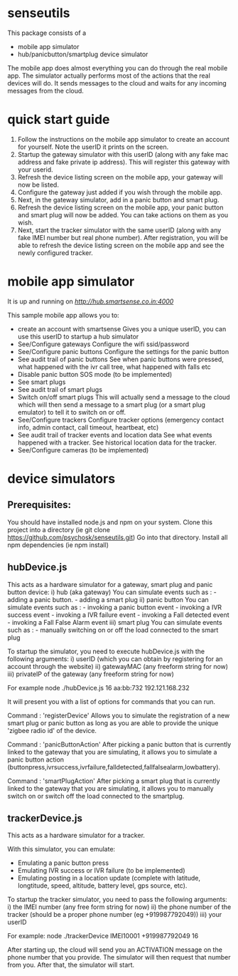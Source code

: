 # senseutils

This package consists of a 
- mobile app simulator
- hub/panicbutton/smartplug device simulator

The mobile app does almost everything you can do through the real mobile app.
The simulator actually performs most of the actions that the real devices will do. It sends messages to the cloud and waits for any incoming messages from the cloud.

# quick start guide

1) Follow the instructions on the mobile app simulator to create an account for yourself. Note the userID it prints on the screen.
2) Startup the gateway simulator with this userID (along with any fake mac address and fake private ip address). This will register this gateway with your userid.
3) Refresh the device listing screen on the mobile app, your gateway will now be listed.
4) Configure the gateway just added if you wish through the mobile app. 
5) Next, in the gateway simulator, add in a panic button and smart plug.
6) Refresh the device listing screen on the mobile app, your panic button and smart plug will now be added. You can take actions on them as you wish.
7) Next, start the tracker simulator with the same userID (along with any fake IMEI number but real phone number). After registration, you will be able to refresh the device listing screen on the mobile app and see the newly configured tracker.

# mobile app simulator

It is up and running on *http://hub.smartsense.co.in:4000*

This sample mobile app allows you to:
- create an account with smartsense 
	Gives you a unique userID, you can use this userID to startup a hub simulator 
- See/Configure gateways
	Configure the wifi ssid/password
- See/Configure panic buttons
	Configure the settings for the panic button
- See audit trail of panic buttons
	See when panic buttons were pressed, what happened with the ivr call tree, what happened with falls etc
- Disable panic button SOS mode (to be implemented)
- See smart plugs 
- See audit trail of smart plugs
- Switch on/off smart plugs
	This will actually send a message to the cloud which will then send a message to a smart plug (or a smart plug emulator) to tell it to switch on or off.	
- See/Configure trackers
	Configure tracker options (emergency contact info, admin contact, call timeout, heartbeat, etc)
- See audit trail of tracker events and location data 
	See what events happened with a tracker. See historical location data for the tracker.
- See/Configure cameras (to be implemented)

# device simulators

## Prerequisites:
You should have installed node.js and npm on your system. 
Clone this project into a directory (ie git clone https://github.com/psychosk/senseutils.git)
Go into that directory.
Install all npm dependencies (ie npm install)

## hubDevice.js

This acts as a hardware simulator for a gateway, smart plug and panic button device:
i)   hub (aka gateway)
		You can simulate events such as : 
			- adding a panic button. 
			- adding a smart plug
ii)  panic button
		You can simulate events such as :
			- invoking a panic button event
			- invoking a IVR success event
			- invoking a IVR failure event
			- invoking a Fall detected event
			- invoking a Fall False Alarm event
iii) smart plug
		You can simulate events such as :
			- manually switching on or off the load connected to the smart plug

To startup the simulator, you need to execute hubDevice.js with the following arguments:
i)   userID (which you can obtain by registering for an account through the website)
ii)  gatewayMAC (any freeform string for now)
iii) privateIP of the gateway (any freeform string for now)

For example
node ./hubDevice.js 16 aa:bb:732 192.121.168.232

It will present you with a list of options for commands that you can run.

Command : 'registerDevice'
Allows you to simulate the registration of a new smart plug or panic button as long as you are able to provide the unique 'zigbee radio id' of the device.

Command : 'panicButtonAction'
After picking a panic button that is currently linked to the gateway that you are simulating, it allows you to simulate a panic button action (buttonpress,ivrsuccess,ivrfailure,falldetected,fallfalsealarm,lowbattery).

Command : 'smartPlugAction'
After picking a smart plug that is currently linked to the gateway that you are simulating, it allows you to manually switch on or switch off the load connected to the smartplug.

## trackerDevice.js
This acts as a hardware simulator for a tracker.

With this simulator, you can emulate:
- Emulating a panic button press
- Emulating IVR success or IVR failure (to be implemented)
- Emulating posting in a location update (complete with latitude, longtitude, speed, altitude, battery level, gps source, etc).

To startup the tracker simulator, you need to pass the following arguments:
i)   the IMEI number (any free form string for now)
ii)  the phone number of the tracker (should be a proper phone number (eg +919987792049))
iii) your userID

For example:
node ./trackerDevice IMEI10001 +919987792049 16

After starting up, the cloud will send you an ACTIVATION message on the phone number that you provide. The simulator will then request that number from you. After that, the simulator will start.

